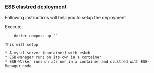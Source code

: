 ### ESB clustred deployment ###

Following instructions will help you to setup the deployment

 Execute 
 
 ``` docker login dockerhub.private.wso2.com 
     docker-compose up```

This will setup 

* A mysql server (container) with esbdb
* ESB-Manager runs on its own in a container
* ESB-Worker runs on its own in a container and clustred with ESB-Manager node

